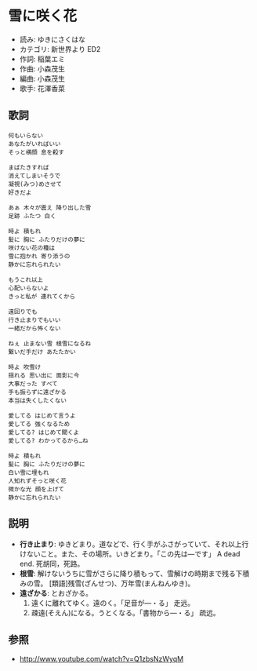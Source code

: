 雪に咲く花
===========

- 読み: ゆきにさくはな
- カテゴリ: 新世界より ED2
- 作詞: 稲葉エミ
- 作曲: 小森茂生
- 編曲: 小森茂生
- 歌手: 花澤香菜


歌詞
-----

    何もいらない
    あなたがいればいい
    そっと横顔 息を殺す

    まばたきすれば
    消えてしまいそうで
    凝視(みつ)めさせて
    好きだよ

    あぁ 木々が震え 降り出した雪
    足跡 ふたつ 白く

    時よ 積もれ
    髪に 胸に ふたりだけの夢に
    咲けない花の種は
    雪に抱かれ 寄り添うの
    静かに忘れられたい

    もうこれ以上
    心配いらないよ
    きっと私が 連れてくから

    遠回りでも
    行き止まりでもいい
    一緒だから怖くない

    ねぇ 止まない雪 根雪になるね
    繋いだ手だけ あたたかい

    時よ 吹雪け
    揺れる 思い出に 面影に今
    大事だった すべて
    手も振らずに遠ざかる
    本当は失くしたくない

    愛してる はじめて言うよ
    愛してる 強くなるため
    愛してる? はじめて聞くよ
    愛してる? わかってるから…ね

    時よ 積もれ
    髪に 胸に ふたりだけの夢に
    白い雪に埋もれ
    人知れずそっと咲く花
    微かな光 顔を上げて
    静かに忘れられたい


説明
-----

- **行き止まり**: ゆきどまり。道などで、行く手がふさがっていて、それ以上行けないこと。また、その場所。いきどまり。「この先は―です」 A dead end. 死胡同，死路。
- **根雪**: 解けないうちに雪がさらに降り積もって、雪解けの時期まで残る下積みの雪。 [類語]残雪(ざんせつ)、万年雪(まんねんゆき)。
- **遠ざかる**: とおざかる。
    1. 遠くに離れてゆく。遠のく。「足音が―・る」 走远。
    2. 疎遠(そえん)になる。うとくなる。「書物から―・る」 疏远。


参照
-----

- <http://www.youtube.com/watch?v=Q1zbsNzWyqM>

